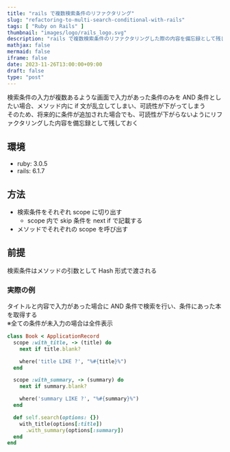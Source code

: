 ```yaml
---
title: "rails で複数検索条件のリファクタリング"
slug: "refactoring-to-multi-search-conditional-with-rails"
tags: [ "Ruby on Rails" ]
thumbnail: "images/logo/rails_logo.svg"
description: "rails で複数検索条件のリファクタリングした際の内容を備忘録として残しておく"
mathjax: false
mermaid: false
iframe: false
date: 2023-11-26T13:00:00+09:00
draft: false
type: "post"
---
```


検索条件の入力が複数あるような画面で入力があった条件のみを AND 条件としたい場合、メソッド内に if 文が乱立してしまい、可読性が下がってしまう  
そのため、将来的に条件が追加された場合でも、可読性が下がらないようにリファクタリングした内容を備忘録として残しておく

## 環境

* ruby: 3.0.5
* rails: 6.1.7

## 方法

* 検索条件をそれぞれ scope に切り出す
  * scope 内で skip 条件を next if で記載する
* メソッドでそれぞれの scope を呼び出す

## 前提

検索条件はメソッドの引数として Hash 形式で渡される

### 実際の例

タイトルと内容で入力があった場合に AND 条件で検索を行い、条件にあった本を取得する  
※全ての条件が未入力の場合は全件表示

```.rb
class Book < ApplicationRecord
  scope :with_title, -> (title) do
    next if title.blank?

    where('title LIKE ?', "%#{title}%")
  end

  scope :with_summary, -> (summary) do
    next if summary.blank?

    where('summary LIKE ?', "%#{summary}%")
  end

  def self.search(options: {})
    with_title(options[:title])
      .with_summary(options[:summary])
  end
end
```
